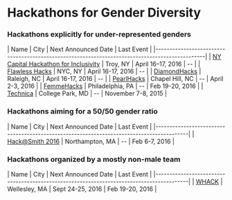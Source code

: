 # Hackathons for Gender Diversity

### Hackathons explicitly for under-represented genders

| Name                              | City                | Next Announced Date   | Last Event   |
|------------------------------------------------------------------------------------------------|
| [NY Capital Hackathon for Inclusivity](http://nychi.tech/) | Troy, NY | April 16–17, 2016 | -- |
| [Flawless Hacks](http://flawlesshacks.com/)                 | NYC, NY | April 16-17, 2016 | -- |
| [DiamondHacks](http://www.ncsudiamondhacks.com/)        | Raleigh, NC | April 16-17, 2016 | -- |
| [PearlHacks](http://www.pearlhacks.com/)              | Chapel Hill, NC | -- | April 2-3, 2016 |
| [FemmeHacks](http://femmehacks.io/)                  | Philadelphia, PA | -- | Feb 19-20, 2016 |
| [Technica](http://gotechnica.org/)                | College Park, MD | -- | November 7-8, 2015 |

### Hackathons aiming for a 50/50 gender ratio

| Name                       | City               | Next Announced Date | Last Event       |
|------------------------------------------------------------------------------------------|
| [Hack@Smith 2016](http://hackatsmith.org/)        | Northampton, MA | -- | Feb 6-7, 2016 |

### Hackathons organized by a mostly non-male team

| Name                       | City               | Next Announced Date | Last Event       |
|------------------------------------------------------------------------------------------|
| [WHACK](http://wellesleyhacks.org/) | Wellesley, MA | Sept 24-25, 2016 | Feb 19-20, 2016 |

